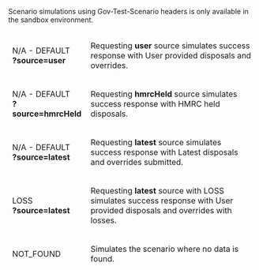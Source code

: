 <p>Scenario simulations using Gov-Test-Scenario headers is only available in the sandbox environment.</p>
<table>
    <thead>
        <tr>
            <td><p>N/A - DEFAULT<br><strong>?source=user</strong></p></td>
            <td><p>Requesting <strong>user</strong> source simulates success response with User provided disposals and overrides.</p></td>
        </tr>
        <tr>
            <td><p>N/A - DEFAULT<br><strong>?source=hmrcHeld</strong></p></td>
            <td><p>Requesting <strong>hmrcHeld</strong> source simulates success response with HMRC held disposals.</p></td>
        </tr>
        <tr>
            <td><p>N/A - DEFAULT<br><strong>?source=latest</strong></p></td>
            <td><p>Requesting <strong>latest</strong> source simulates success response with Latest disposals and overrides submitted.</p></td>
        </tr>
        <tr>
            <td><p>LOSS<br><strong>?source=latest</strong></p></td>
            <td><p>Requesting <strong>latest</strong> source with LOSS simulates success response with User provided disposals and overrides with losses.</p></td>
        </tr>
        <tr>
            <td><p>NOT_FOUND</p></td>
            <td><p>Simulates the scenario where no data is found.</p></td>
        </tr>
</table>